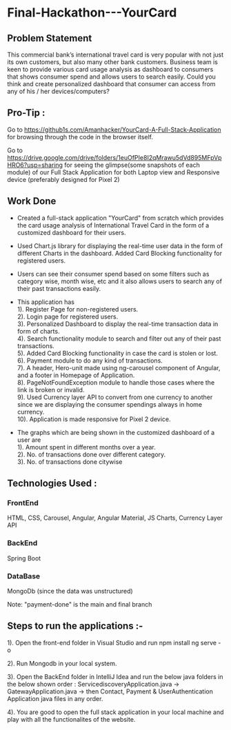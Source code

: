 # Final-Hackathon---YourCard

## Problem Statement

This commercial bank’s international travel card is very popular with not just its own customers, but also many other bank customers. Business team is keen to provide various card usage analysis as dashboard to consumers that shows consumer spend and allows users to search easily. Could you think and create personalized dashboard that consumer can access from any of his / her devices/computers?

## Pro-Tip :
Go to https://github1s.com/Amanhacker/YourCard-A-Full-Stack-Application for browsing through the code in the browser itself.

Go to https://drive.google.com/drive/folders/1euOfPIe8I2qMrawu5dVd895MFpVpHRO6?usp=sharing for seeing the glimpse(some snapshots of each module) of our Full Stack Application for both Laptop view and Responsive device (preferably designed for Pixel 2)

## Work Done
- Created a full-stack application "YourCard" from scratch which provides the card usage analysis of International Travel Card in the form of a customized dashboard for their users.
- Used Chart.js library for displaying the real-time user data in the form of different Charts in the dashboard. Added Card Blocking functionality for registered users.
- Users can see their consumer spend based on some filters such as category wise, month wise, etc and it also allows users to search any of their past transactions easily.
- This application has    
                1). Register Page for non-registered users. <br>
                2). Login page for registered users. <br>
                3). Personalized Dashboard to display the real-time transaction data in form of charts. <br>
                4). Search functionality module to search and filter out any of their past transactions. <br>
                5). Added Card Blocking functionality in case the card is stolen or lost. <br>
                6). Payment module to do any kind of transactions. <br>
                7). A header, Hero-unit made using ng-carousel component of Angular, and a footer in Homepage of Application. <br>
                8). PageNotFoundException module to handle those cases where the link is broken or invalid. <br>
                9). Used Currency layer API to convert from one currency to another since we are displaying the consumer spendings always in home currency. <br>
                10). Application is made responsive for Pixel 2 device. 

- The graphs which are being shown in the customized dashboard of a user are <br>
                1). Amount spent in different months over a year. <br>
                2). No. of transactions done over different category. <br>
                3). No. of transactions done citywise



## Technologies Used :

### FrontEnd
HTML, CSS, Carousel, Angular, Angular Material, JS Charts, Currency Layer API

### BackEnd
Spring Boot

### DataBase
MongoDb (since the data was unstructured)


Note:  "payment-done" is the main and final branch

## Steps to run the applications :-

1). Open the front-end folder in Visual Studio and run 
                               npm install
                               ng serve -o

2). Run Mongodb in your local system.                         
 
3). Open the BackEnd folder in IntelliJ Idea and run the below java folders in the below shown order :
            ServicediscoveryApplication.java -> GatewayApplication.java -> then Contact, Payment & UserAuthentication Application java files in any order.
            
4). You are good to open the full stack application in your local machine and play with all the functionalites of the website.
